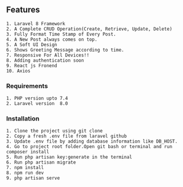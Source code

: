 
## Features

    1. Laravel 8 Framework
    2. A Complete CRUD Operation(Create, Retrieve, Update, Delete)
    3. Fully Format Time Stamp of Every Post.
    4. A New Post always comes on top.
    5. A Soft UI Design
    6. Shows Greeting Message according to time.
    7. Responsive For All Devices!!
    8. Adding authentication soon
    9. React js Fronend
    10. Axios

### Requirements

    1. PHP version upto 7.4   
    2. Laravel version  8.0   

### Installation

    1. Clone the project using git clone   
    2. Copy a fresh .env file from laravel github    
    3. Update .env file by adding database information like DB_HOST.  
    4. Go to project root folder.Open git bash or terminal and run  composer install       
    5. Run php artisan key:generate in the terminal    
    6. Run php artisan migrate  
    7. npm install
    8. npm run dev
    9. php artisan serve

